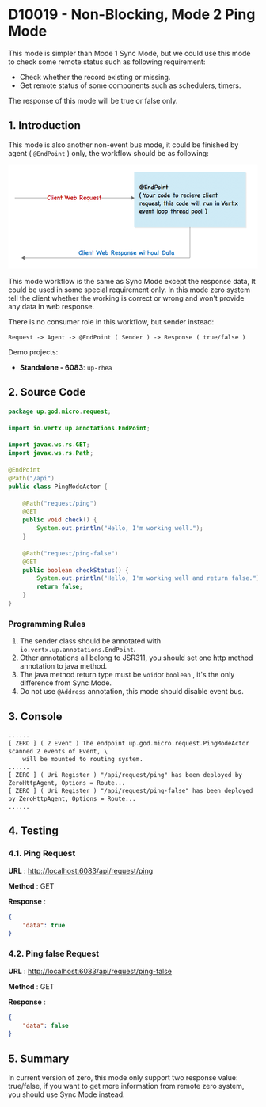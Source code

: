 # D10019 - Non-Blocking, Mode 2 Ping Mode

This mode is simpler than Mode 1 Sync Mode, but we could use this mode to check some remote status such as following requirement:

* Check whether the record existing or missing.
* Get remote status of some components such as schedulers, timers.

The response of this mode will be true or false only.

## 1. Introduction

This mode is also another non-event bus mode, it could be finished by agent \( `@EndPoint` \) only, the workflow should be as following:

![](/doc/image/request-mode2.png)

This mode workflow is the same as Sync Mode except the response data, It could be used in some special requirement only. In this mode zero system tell the client whether the working is correct or wrong and won't provide any data in web response.

There is no consumer role in this workflow, but sender instead:

```
Request -> Agent -> @EndPoint ( Sender ) -> Response ( true/false )
```

Demo projects:

* **Standalone - 6083**: `up-rhea`

## 2. Source Code

```java
package up.god.micro.request;

import io.vertx.up.annotations.EndPoint;

import javax.ws.rs.GET;
import javax.ws.rs.Path;

@EndPoint
@Path("/api")
public class PingModeActor {

    @Path("request/ping")
    @GET
    public void check() {
        System.out.println("Hello, I'm working well.");
    }

    @Path("request/ping-false")
    @GET
    public boolean checkStatus() {
        System.out.println("Hello, I'm working well and return false.");
        return false;
    }
}
```

### Programming Rules

1. The sender class should be annotated with `io.vertx.up.annotations.EndPoint`.
2. Other annotations all belong to JSR311, you should set one http method annotation to java method.
3. The java method return type must be `void`or `boolean` , it's the only difference from Sync Mode.
4. Do not use `@Address` annotation, this mode should disable event bus.

## 3. Console

```shell
......
[ ZERO ] ( 2 Event ) The endpoint up.god.micro.request.PingModeActor scanned 2 events of Event, \
    will be mounted to routing system.
......
[ ZERO ] ( Uri Register ) "/api/request/ping" has been deployed by ZeroHttpAgent, Options = Route...
[ ZERO ] ( Uri Register ) "/api/request/ping-false" has been deployed by ZeroHttpAgent, Options = Route...
......
```

## 4. Testing

### 4.1. Ping Request

**URL** : [http://localhost:6083/api/request/ping](http://localhost:6083/api/request/ping)

**Method** : GET

**Response** :

```json
{
    "data": true
}
```

### 4.2. Ping false Request

**URL** : [http://localhost:6083/api/request/ping-false](http://localhost:6083/api/request/ping-false)

**Method** : GET

**Response** :

```json
{
    "data": false
}
```

## 5. Summary

In current version of zero, this mode only support two response value: true/false, if you want to get more information from remote zero system, you should use Sync Mode instead.

